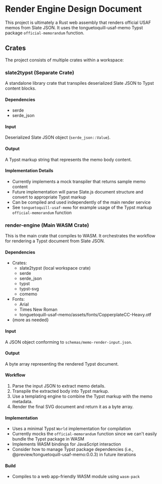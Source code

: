 # Render Engine Design Document

This project is ultimately a Rust web assembly that renders official USAF memos from Slate JSON. It uses the tonguetoquill-usaf-memo Typst package `official-memorandum` function.

## Crates

The project consists of multiple crates within a workspace:

### slate2typst (Separate Crate)

A standalone library crate that transpiles deserialized Slate JSON to Typst content blocks.

#### Dependencies

- serde
- serde_json

#### Input

Deserialized Slate JSON object (`serde_json::Value`).

#### Output

A Typst markup string that represents the memo body content.

#### Implementation Details

- Currently implements a mock transpiler that returns sample memo content
- Future implementation will parse Slate.js document structure and convert to appropriate Typst markup
- Can be compiled and used independently of the main render service
- See `tonguetoquill-usaf-memo` for example usage of the Typst markup `official-memorandum` function

### render-engine (Main WASM Crate)

This is the main crate that compiles to WASM. It orchestrates the workflow for rendering a Typst document from Slate JSON.

#### Dependencies

- Crates:
    - slate2typst (local workspace crate)
    - serde
    - serde_json
    - typst
    - typst-svg
    - comemo
- Fonts:
    - Arial
    - Times New Roman
    - tonguetoquill-usaf-memo/assets/fonts/CopperplateCC-Heavy.otf
- {more as needed}

#### Input

A JSON object conforming to `schemas/memo-render-input.json`.

#### Output

A byte array representing the rendered Typst document.

#### Workflow

1. Parse the input JSON to extract memo details.
1. Transpile the extracted body into Typst markup.
1. Use a templating engine to combine the Typst markup with the memo metadata.
1. Render the final SVG document and return it as a byte array.

#### Implementation

- Uses a minimal Typst `World` implementation for compilation
- Currently mocks the `official-memorandum` function since we can't easily bundle the Typst package in WASM
- Implements WASM bindings for JavaScript interaction
- Consider how to manage Typst package dependencies (i.e., @preview/tonguetoquill-usaf-memo:0.0.3) in future iterations

#### Build

- Compiles to a web app-friendly WASM module using `wasm-pack`